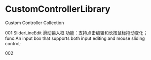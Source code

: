 # CustomControllerLibrary
 Custom Controller Collection
 
 001 SliderLineEdit 滑动输入框
 功能：支持点击编辑和长按鼠标拖动变化；
 func:An input box that supports both input editing and mouse sliding control;
 
 002 

